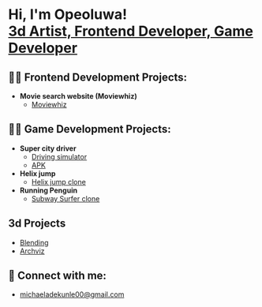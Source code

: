 <h1>Hi, I'm Opeoluwa! <br/> <a href="https://my-portfolio-web-mu-six.vercel.app/">3d Artist, Frontend Developer, Game Developer</a></h1>

<h2>👨‍💻 Frontend Development Projects:</h2>

- <b>Movie search website (Moviewhiz)</b>
  - [Moviewhiz](https://movie-whiz.vercel.app/)

<h2>👨‍💻 Game Development Projects:</h2>

- <b>Super city driver</b>
  - [Driving simulator](https://github.com/Ademicope/Super-City-Driver-Prototype)
  - [APK](https://ademicope.itch.io/super-city-driver)
- <b>Helix jump</b>
  - [Helix jump clone](https://github.com/Ademicope/Helix-Jump)
- <b>Running Penguin</b>
  - [Subway Surfer clone](https://github.com/Ademicope/Pingu)

<h2>3d Projects</h2>

- [Blending](https://www.behance.net/gallery/188181259/Blending)
- [Archviz](https://www.behance.net/gallery/186983979/3d-visualisation)

<h2> 🤳 Connect with me:</h2>

- [michaeladekunle00@gmail.com](mailto:michaeladekunle00@gmail.com)

<!-- <h2> 🤳 Connect with me:</h2>

[<img align="left" alt="Ademicope | LinkedIn" width="22px" src="https://cdn.jsdelivr.net/npm/simple-icons@v3/icons/linkedin.svg" />][linkedin]

[linkedin]: https://www.linkedin.com/in/adekunle-opeoluwa-55aa12103/ -->

<!--
**Ademicope/Ademicope** is a ✨ _special_ ✨ repository because its `README.md` (this file) appears on your GitHub profile.

Here are some ideas to get you started:

- 🔭 I’m currently working on ...
- 🌱 I’m currently learning ...
- 👯 I’m looking to collaborate on ...
- 🤔 I’m looking for help with ...
- 💬 Ask me about ...
- 📫 How to reach me: ...
- 😄 Pronouns: ...
- ⚡ Fun fact: ...
-->
